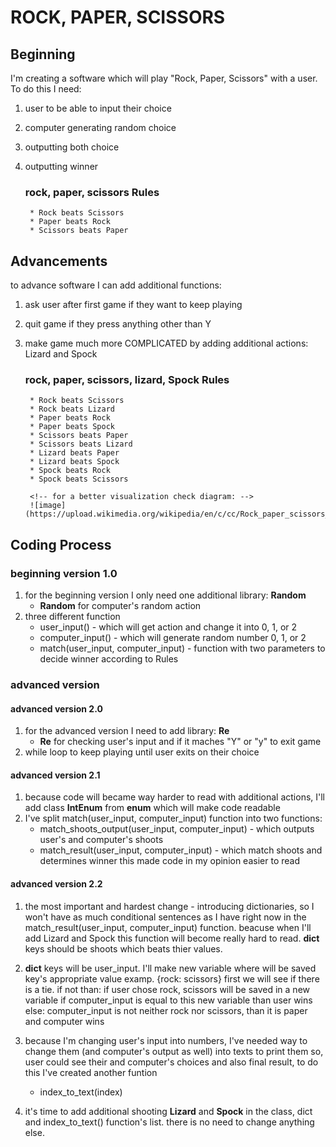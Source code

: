 # ROCK, PAPER, SCISSORS


## Beginning 
I'm creating a software which will play "Rock, Paper, Scissors" with a user. 
To do this I need:
1. user to be able to input their choice
2. computer generating random choice
3. outputting both choice 
4. outputting winner

    ### rock, paper, scissors Rules

        * Rock beats Scissors
        * Paper beats Rock
        * Scissors beats Paper

## Advancements
to advance software I can add additional functions:
1. ask user after first game if they want to keep playing
2. quit game if they press anything other than Y
3. make game much more COMPLICATED by adding additional actions: Lizard and Spock

    ### rock, paper, scissors, lizard, Spock Rules

        * Rock beats Scissors
        * Rock beats Lizard
        * Paper beats Rock
        * Paper beats Spock
        * Scissors beats Paper
        * Scissors beats Lizard
        * Lizard beats Paper
        * Lizard beats Spock
        * Spock beats Rock
        * Spock beats Scissors

        <!-- for a better visualization check diagram: -->
        ![image](https://upload.wikimedia.org/wikipedia/en/c/cc/Rock_paper_scissors_lizard_spock.png)

## Coding Process
### beginning version 1.0
1. for the beginning version I only need one additional library: __Random__  
    *   __Random__ for computer's random action
2. three different function
    * user_input() - which will get action and change it into 0, 1, or 2
    * computer_input() - which will generate random number 0, 1, or 2
    * match(user_input, computer_input) - function with two parameters to decide winner according to Rules

### advanced version
#### advanced version 2.0
1. for the advanced version I need to add library: __Re__
    * __Re__ for checking user's input and if it maches "Y" or "y" to exit game
2. while loop to keep playing until user exits on their choice

#### advanced version 2.1
1. because code will became way harder to read with additional actions, I'll add class __IntEnum__ from __enum__
    which will make code readable 
2. I've split match(user_input, computer_input) function into two functions: 
    * match_shoots_output(user_input, computer_input) - which outputs user's and computer's shoots
    * match_result(user_input, computer_input) - which match shoots and determines winner
this made code in my opinion easier to read

#### advanced version 2.2
1. the most important and hardest change - introducing dictionaries, so I won't have as much conditional sentences as I have right now in the match_result(user_input, computer_input) function. 
beacuse when I'll add Lizard and Spock this function will become really hard to read. 
__dict__ keys should be shoots which beats thier values.

2. __dict__ keys will be user_input. I'll make new variable where will be saved key's appropriate value
examp. {rock: scissors}
first we will see if there is a tie.
if not than:
if user chose rock, scissors will be saved in a new variable
if computer_input is equal to this new variable than user wins
else: computer_input is not neither rock nor scissors, than it is paper and computer wins

3. because I'm changing user's input into numbers, I've needed way to change them (and computer's output as well) into texts to print them so, user could see their and computer's choices and also final result, to do this I've created another funtion 
   * index_to_text(index)

4. it's time to add additional shooting __Lizard__ and __Spock__ in the class, dict and index_to_text() function's list. there is no need to change anything else. 
